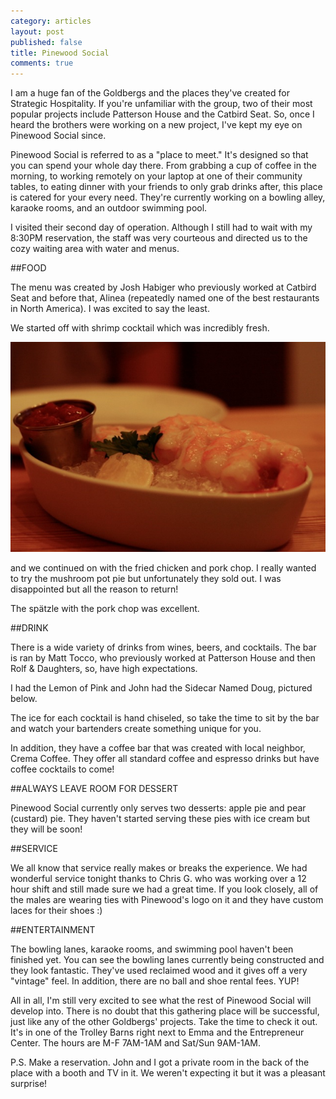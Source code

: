 ```yaml
---
category: articles
layout: post
published: false
title: Pinewood Social
comments: true
---
```


I am a huge fan of the Goldbergs and the places they've created for Strategic Hospitality. If you're unfamiliar with the group, two of their most popular projects include Patterson House and the Catbird Seat. So, once I heard the brothers were working on a new project, I've kept my eye on Pinewood Social since. 

Pinewood Social is referred to as a "place to meet." It's designed so that you can spend your whole day there. From grabbing a cup of coffee in the morning, to working remotely on your laptop at one of their community tables, to eating dinner with your friends to only grab drinks after, this place is catered for your every need. They're currently working on a bowling alley, karaoke rooms, and an outdoor swimming pool.

I visited their second day of operation. Although I still had to wait with my 8:30PM reservation, the staff was very courteous and directed us to the cozy waiting area with water and menus. 

##FOOD

The menu was created by Josh Habiger who previously worked at Catbird Seat and before that, Alinea (repeatedly named one of the best restaurants in North America). I was excited to say the least. 

We started off with shrimp cocktail which was incredibly fresh. 

![shrimppinewood.jpg](/images/shrimppinewood.jpg)

and we continued on with the fried chicken and pork chop. I really wanted to try the mushroom pot pie but unfortunately they sold out. I was disappointed but all the reason to return! 

The spätzle with the pork chop was excellent. 

##DRINK

There is a wide variety of drinks from wines, beers, and cocktails. The bar is ran by Matt Tocco, who previously worked at Patterson House and then Rolf & Daughters, so, have high expectations. 

I had the Lemon of Pink and John had the Sidecar Named Doug, pictured below. 

The ice for each cocktail is hand chiseled, so take the time to sit by the bar and watch your bartenders create something unique for you. 

In addition, they have a coffee bar that was created with local neighbor, Crema Coffee. They offer all standard coffee and espresso drinks but have coffee cocktails to come! 

##ALWAYS LEAVE ROOM FOR DESSERT

Pinewood Social currently only serves two desserts: apple pie and pear (custard) pie. They haven't started serving these pies with ice cream but they will be soon!


##SERVICE

We all know that service really makes or breaks the experience. We had wonderful service tonight thanks to Chris G. who was working over a 12 hour shift and still made sure we had a great time. If you look closely, all of the males are wearing ties with Pinewood's logo on it and they have custom laces for their shoes :)

##ENTERTAINMENT

The bowling lanes, karaoke rooms, and swimming pool haven't been finished yet. You can see the bowling lanes currently being constructed and they look fantastic. They've used reclaimed wood and it gives off a very "vintage" feel. In addition, there are no ball and shoe rental fees. YUP!

All in all, I'm still very excited to see what the rest of Pinewood Social will develop into. There is no doubt that this gathering place will be successful, just like any of the other Goldbergs' projects. Take the time to check it out. It's in one of the Trolley Barns right next to Emma and the Entrepreneur Center. The hours are M-F 7AM-1AM and Sat/Sun 9AM-1AM. 

P.S. Make a reservation. John and I got a private room in the back of the place with a booth and TV in it. We weren't expecting it but it was a pleasant surprise!